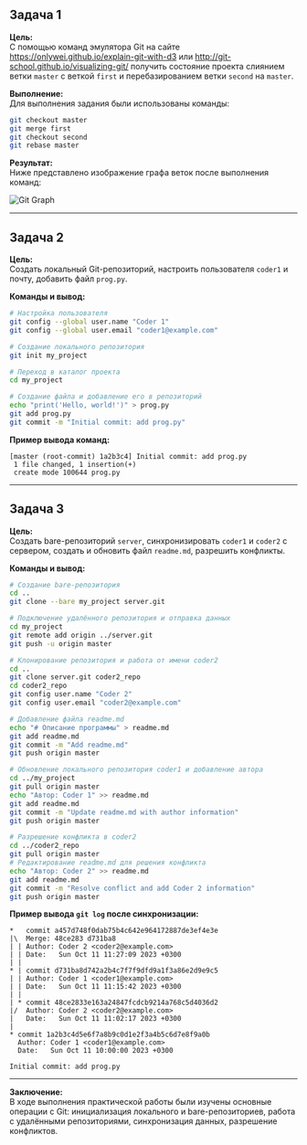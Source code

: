 ## Задача 1

**Цель:**  
С помощью команд эмулятора Git на сайте https://onlywei.github.io/explain-git-with-d3 или http://git-school.github.io/visualizing-git/ получить состояние проекта слиянием ветки `master` с веткой `first` и перебазированием ветки `second` на `master`.

**Выполнение:**  
Для выполнения задания были использованы команды:
```bash
git checkout master
git merge first
git checkout second
git rebase master
```

**Результат:**  
Ниже представлено изображение графа веток после выполнения команд:

![Git Graph](images/git.png)

---

## Задача 2

**Цель:**  
Создать локальный Git-репозиторий, настроить пользователя `coder1` и почту, добавить файл `prog.py`.

**Команды и вывод:**  
```bash
# Настройка пользователя
git config --global user.name "Coder 1"
git config --global user.email "coder1@example.com"

# Создание локального репозитория
git init my_project

# Переход в каталог проекта
cd my_project

# Создание файла и добавление его в репозиторий
echo "print('Hello, world!')" > prog.py
git add prog.py
git commit -m "Initial commit: add prog.py"
```

**Пример вывода команд:**  
```plaintext
[master (root-commit) 1a2b3c4] Initial commit: add prog.py
 1 file changed, 1 insertion(+)
 create mode 100644 prog.py
```

---

## Задача 3

**Цель:**  
Создать bare-репозиторий `server`, синхронизировать `coder1` и `coder2` с сервером, создать и обновить файл `readme.md`, разрешить конфликты.

**Команды и вывод:**  

```bash
# Создание bare-репозитория
cd ..
git clone --bare my_project server.git

# Подключение удалённого репозитория и отправка данных
cd my_project
git remote add origin ../server.git
git push -u origin master

# Клонирование репозитория и работа от имени coder2
cd ..
git clone server.git coder2_repo
cd coder2_repo
git config user.name "Coder 2"
git config user.email "coder2@example.com"

# Добавление файла readme.md
echo "# Описание программы" > readme.md
git add readme.md
git commit -m "Add readme.md"
git push origin master

# Обновление локального репозитория coder1 и добавление автора
cd ../my_project
git pull origin master
echo "Автор: Coder 1" >> readme.md
git add readme.md
git commit -m "Update readme.md with author information"
git push origin master

# Разрешение конфликта в coder2
cd ../coder2_repo
git pull origin master
# Редактирование readme.md для решения конфликта
echo "Автор: Coder 2" >> readme.md
git add readme.md
git commit -m "Resolve conflict and add Coder 2 information"
git push origin master
```

**Пример вывода `git log` после синхронизации:**  
```plaintext
*   commit a457d748f0dab75b4c642e964172887de3ef4e3e
|\  Merge: 48ce283 d731ba8
| | Author: Coder 2 <coder2@example.com>
| | Date:   Sun Oct 11 11:27:09 2023 +0300
| |
* | commit d731ba8d742a2b4c7f7f9dfd9a1f3a86e2d9e9c5
| | Author: Coder 1 <coder1@example.com>
| | Date:   Sun Oct 11 11:15:42 2023 +0300
| | 
| * commit 48ce2833e163a24847fcdcb9214a768c5d4036d2
|/  Author: Coder 2 <coder2@example.com>
|   Date:   Sun Oct 11 11:02:17 2023 +0300
|   
* commit 1a2b3c4d5e6f7a8b9c0d1e2f3a4b5c6d7e8f9a0b
  Author: Coder 1 <coder1@example.com>
  Date:   Sun Oct 11 10:00:00 2023 +0300

Initial commit: add prog.py
```

---

**Заключение:**  
В ходе выполнения практической работы были изучены основные операции с Git: инициализация локального и bare-репозиториев, работа с удалёнными репозиториями, синхронизация данных, разрешение конфликтов.
